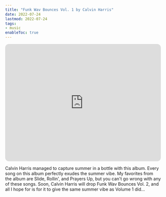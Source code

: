 ```yaml
---
title: "Funk Wav Bounces Vol. 1 by Calvin Harris"
date: 2022-07-24
lastmod: 2022-07-24
tags:
- music
enableToc: true
---
```

<iframe style="border-radius:12px" src="https://open.spotify.com/embed/album/2HaqChIDc5go3qxVunBDK0?utm_source=generator" width="100%" height="380" frameBorder="0" allowfullscreen="" allow="autoplay; clipboard-write; encrypted-media; fullscreen; picture-in-picture"></iframe>

Calvin Harris managed to capture summer in a bottle with this album. Every song on this album perfectly exudes the summer vibe. My favorites from the album are Slide, Rollin', and Prayers Up, but you can't go wrong with any of these songs. Soon, Calvin Harris will drop Funk Wav Bounces Vol. 2, and all I hope for is for it to give the same summer vibe as Volume 1 did...